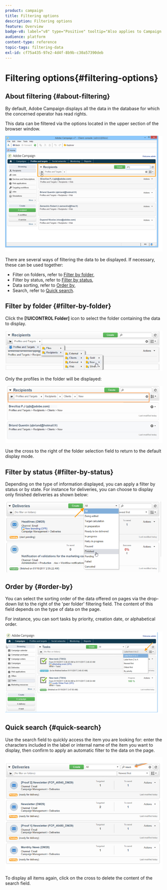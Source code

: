 ```yaml
---
product: campaign
title: Filtering options
description: Filtering options
feature: Overview
badge-v8: label="v8" type="Positive" tooltip="Also applies to Campaign v8"
audience: platform
content-type: reference
topic-tags: filtering-data
exl-id: cf75a435-97e2-4d4f-8b9b-c30a57390deb
---
```

# Filtering options{#filtering-options}

 

## About filtering {#about-filtering}

By default, Adobe Campaign displays all the data in the database for which the concerned operator has read rights.

This data can be filtered via the options located in the upper section of the browser window.

![](assets/filter_web_zone.png)

There are several ways of filtering the data to be displayed. If necessary, these can be used together:

* Filter on folders, refer to [Filter by folder](#filter-by-folder),
* Filter by status, refer to [Filter by status](#filter-by-status),
* Data sorting, refer to [Order by](#order-by),
* Search, refer to [Quick search](#quick-search).

## Filter by folder {#filter-by-folder}

Click the **[!UICONTROL Folder]** icon to select the folder containing the data to display.

![](assets/filter_web_select_folder.png)

Only the profiles in the folder will be displayed:

![](assets/filter_web_folder_display.png)

Use the cross to the right of the folder selection field to return to the default display mode.

## Filter by status {#filter-by-status}

Depending on the type of information displayed, you can apply a filter by status or by state. For instance for deliveries, you can choose to display only finished deliveries as shown below:

![](assets/d_ncs_user_interface_filter_delivery.png)

## Order by {#order-by}

You can select the sorting order of the data offered on pages via the drop-down list to the right of the 'per folder' filtering field. The content of this field depends on the type of data on the page.

For instance, you can sort tasks by priority, creation date, or alphabetical order.

![](assets/order_data_sample.png)

## Quick search {#quick-search}

Use the search field to quickly access the item you are looking for: enter the characters included in the label or internal name of the item you want to display, then confirm to apply an automatic filter to the data on the page.

![](assets/d_ncs_user_interface_filter_search.png)

To display all items again, click on the cross to delete the content of the search field.
